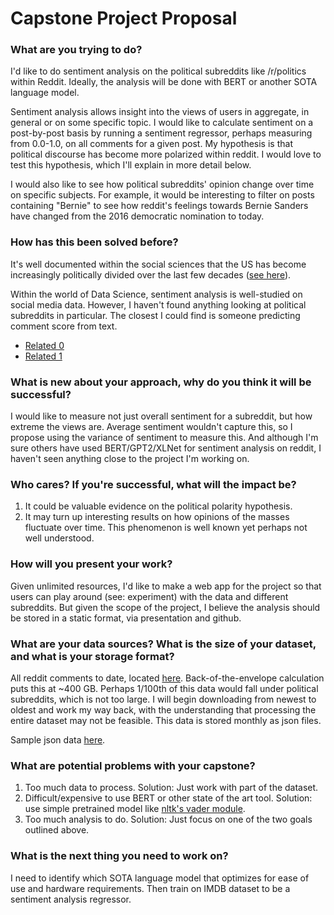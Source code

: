 # Capstone Project Proposal

### What are you trying to do?

I'd like to do sentiment analysis on the political subreddits like /r/politics within Reddit. Ideally, the analysis will be done with BERT or another SOTA language model.

Sentiment analysis allows insight into the views of users in aggregate, in general or on some specific topic. I would like to calculate sentiment on a post-by-post basis by running a sentiment regressor, perhaps measuring from 0.0-1.0, on all comments for a given post. My hypothesis is that political discourse has become more polarized within reddit. I would love to test this hypothesis, which I'll explain in more detail below.

I would also like to see how political subreddits' opinion change over time on specific subjects. For example, it would be interesting to filter on posts containing "Bernie" to see how reddit's feelings towards Bernie Sanders have changed from the 2016 democratic nomination to today. 

### How has this been solved before?

It's well documented within the social sciences that the US has become increasingly politically divided over the last few decades ([see here](https://www.people-press.org/2014/06/12/political-polarization-in-the-american-public/)). 

Within the world of Data Science, sentiment analysis is well-studied on social media data. However, I haven't found anything looking at political subreddits in particular. The closest I could find is someone predicting comment score from text.
* [Related 0](https://www.kaggle.com/ehallmar/reddit-comment-score-prediction#__sid=js0)
* [Related 1](https://towardsdatascience.com/determining-presidential-approval-rating-using-reddit-sentiment-analysis-7912fdb5fcc7)

### What is new about your approach, why do you think it will be successful?

I would like to measure not just overall sentiment for a subreddit, but how extreme the views are. Average sentiment wouldn't capture this, so I propose using the variance of sentiment to measure this. And although I'm sure others have used BERT/GPT2/XLNet for sentiment analysis on reddit, I haven't seen anything close to the project I'm working on.

### Who cares? If you're successful, what will the impact be?

1. It could be valuable evidence on the political polarity hypothesis.
2. It may turn up interesting results on how opinions of the masses fluctuate over time. This phenomenon is well known yet perhaps not well understood.

### How will you present your work?

Given unlimited resources, I'd like to make a web app for the project so that users can play around (see: experiment) with the data and different subreddits. But given the scope of the project, I believe the analysis should be stored in a static format, via presentation and github.

### What are your data sources? What is the size of your dataset, and what is your storage format?

All reddit comments to date, located [here](https://files.pushshift.io/reddit/comments/). Back-of-the-envelope calculation puts this at ~400 GB. Perhaps 1/100th of this data would fall under political subreddits, which is not too large. I will begin downloading from newest to oldest and work my way back, with the understanding that processing the entire dataset may not be feasible. This data is stored monthly as json files.

Sample json data [here](https://files.pushshift.io/reddit/comments/sample_data.json).

### What are potential problems with your capstone?

1. Too much data to process. Solution: Just work with part of the dataset.
2. Difficult/expensive to use BERT or other state of the art tool. Solution: use simple pretrained model like [nltk's vader module](https://www.nltk.org/api/nltk.sentiment.html).
3. Too much analysis to do. Solution: Just focus on one of the two goals outlined above.

### What is the next thing you need to work on?

I need to identify which SOTA language model that optimizes for ease of use and hardware requirements. Then train on IMDB dataset to be a sentiment analysis regressor.
